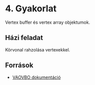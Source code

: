 # 4. Gyakorlat

Vertex buffer és vertex array objektumok.

## Házi feladat
Körvonal rahzolása vertexekkel.

## Források
- [VAOVBO dokumentáció](https://docs.google.com/document/d/1wn91puScGi0mP4ApsP4mcdMZiEQ1l2z5PrruTbBlPac)